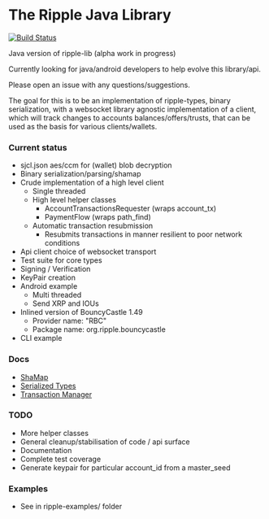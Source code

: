 The Ripple Java Library
===============

[![Build Status](https://travis-ci.org/ripple/ripple-lib-java.png?branch=master)](https://travis-ci.org/ripple/ripple-lib-java)

Java version of ripple-lib (alpha work in progress)

Currently looking for java/android developers to help evolve this library/api.

Please open an issue with any questions/suggestions.

The goal for this is to be an implementation of ripple-types, binary
serialization, with a websocket library agnostic implementation of a client,
which will track changes to accounts balances/offers/trusts, that can be used as
the basis for various clients/wallets.

### Current status
  
  - sjcl.json aes/ccm for (wallet) blob decryption
  - Binary serialization/parsing/shamap
  - Crude implementation of a high level client
    - Single threaded
    - High level helper classes
      - AccountTransactionsRequester (wraps account_tx)
      - PaymentFlow (wraps path_find)
    - Automatic transaction resubmission
      - Resubmits transactions in manner resilient to poor network conditions
  - Api client choice of websocket transport
  - Test suite for core types
  - Signing / Verification
  - KeyPair creation
  - Android example
    - Multi threaded
    - Send XRP and IOUs
  - Inlined version of BouncyCastle 1.49
    - Provider name: "RBC"
    - Package name: org.ripple.bouncycastle
  - CLI example

### Docs

  - [ShaMap](ripple-core/src/main/java/com/ripple/core/types/shamap/README.md)
  - [Serialized Types](ripple-core/README.md)
  - [Transaction Manager](ripple-client/src/main/java/com/ripple/client/transactions/README.md)

### TODO
  - More helper classes
  - General cleanup/stabilisation of code / api surface
  - Documentation
  - Complete test coverage
  - Generate keypair for particular account_id from a master_seed

### Examples

  - See in ripple-examples/ folder

